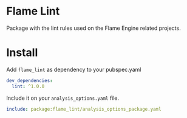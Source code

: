 # Flame Lint

Package with the lint rules used on the Flame Engine related projects.

# Install

Add `flame_lint` as dependency to your pubspec.yaml

```yaml
dev_dependencies:
  lint: ^1.0.0
```

Include it on your `analysis_options.yaml` file.

```yaml
include: package:flame_lint/analysis_options_package.yaml
```
